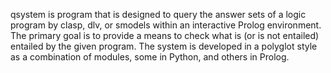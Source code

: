 qsystem is program that is designed to query the answer sets of a logic program by clasp, dlv, or smodels within an
interactive Prolog environment. The primary goal is to provide a means to check what is (or is not entailed) entailed by the given program. The system is developed in a polyglot style as a combination of modules, some in Python, and others in Prolog.
